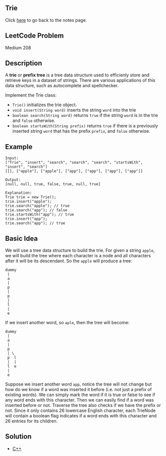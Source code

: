## Trie
Click [here](../notes.md) to go back to the notes page.

## LeetCode Problem
Medium 208

## Description
A **trie** or **prefix tree** is a tree data structure used to efficienly store and retrieve keys in a dataset of strings. There are various applications of this data structure, such as autocomplete and spellchecker.

Implement the Trie class:
- `Trie()` initializes the trie object.
- `void insert(String word)` inserts the string `word` into the trie
- `boolean search(String word)` returns `true` if the string `word` is in the trie and `false` otherwise.
- `boolean startsWith(String prefix)` returns `true` if there is a previously inserted string `word` that has the prefix `prefix`, and `false` otherwise.

## Example
```
Input:
["Trie", "insert", "search", "search", "search", "startsWith", "insert", "search"]
[[], ["apple"], ["apple"], ["app"], ["app"], ["app"], ["app"]]

Output:
[null, null, true, false, true, null, true]

Explanation:
Trie trie = new Trie();
trie.insert("apple");
trie.search("apple"); // true
trie.search("app"); // false
trie.startsWith("app"); // true
trie.insert("app");
trie.search("app"); // true
```

## Basic Idea
We will use a tree data structure to build the trie. For given a string `apple`, we will build the tree where each character is a node and all characters after it will be its descendant. So the `apple` will produce a tree:
```
dummy
 |
 a
 |
 p
 |
 p
 |
 l
 |
 e
```
If we insert another word, so `aple`, then the tree will become:
```
dummy
 | 
 a
 |
 p
 | \
 p  l
 |  |
 l  e
 |
 e
```
Suppose we insert another word `app`, notice the tree will not change but how do we know if a word was inserted it before (i.e. not just a prefix of existing words). We can simply mark the word if it is true or false to see if any word ends with this character. Then we can easily find if a word was inserted before or not. Traverse the tree also checks if we have the prefix or not. Since it only contains 26 lowercase English character, each TrieNode will contain a boolean flag indicates if a word ends with this character and 26 entries for its children.

## Solution
- [C++](./solution.cpp)